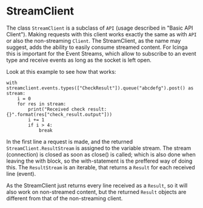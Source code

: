 # StreamClient
The class `StreamClient` is a subclass of `API` (usage described in "Basic API Client").
Making requests with this client works exactly the same as with `API` or also the non-streaming `Client`.
The StreamClient, as the name may suggest, adds the ability to easily consume streamed content.
For Icinga this is important for the Event Streams, which allow to subscribe to an event type and receive
events as long as the socket is left open.

Look at this example to see how that works:
```
with streamclient.events.types(["CheckResult"]).queue("abcdefg").post() as stream:
    i = 0
	for res in stream:
		print("Received check result: {}".format(res["check_result.output"]))
		i += 1
		if i > 4:
			break
```

In the first line a request is made, and the returned `StreamClient.ResultStream` is
assigned to the variable stream. The stream (connection) is closed as soon as close() is called;
which is also done when leaving the with block, so the with-statement is the preffered way of doing this.
The `ResultStream` is an iterable, that returns a `Result` for each received line (event).

As the StreamClient just returns every line received as a `Result`, so it will also work on non-streamed content,
but the returned `Result` objects are different from that of the non-streaming client.
